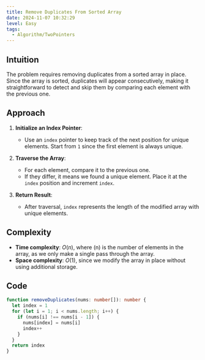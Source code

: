 ```yaml
---
title: Remove Duplicates From Sorted Array
date: 2024-11-07 10:32:29
level: Easy
tags:  
  - Algorithm/TwoPointers
---
```


## Intuition

The problem requires removing duplicates from a sorted array in place. Since the array is sorted, duplicates will appear consecutively, making it straightforward to detect and skip them by comparing each element with the previous one.

## Approach

1. **Initialize an Index Pointer**:
   - Use an `index` pointer to keep track of the next position for unique elements. Start from `1` since the first element is always unique.

2. **Traverse the Array**:
   - For each element, compare it to the previous one.
   - If they differ, it means we found a unique element. Place it at the `index` position and increment `index`.

3. **Return Result**:
   - After traversal, `index` represents the length of the modified array with unique elements.

## Complexity

- **Time complexity**: $O(n)$, where \(n\) is the number of elements in the array, as we only make a single pass through the array.
- **Space complexity**: $O(1)$, since we modify the array in place without using additional storage.

## Code

```ts
function removeDuplicates(nums: number[]): number {
  let index = 1
  for (let i = 1; i < nums.length; i++) {
    if (nums[i] !== nums[i - 1]) {
      nums[index] = nums[i]
      index++
    }
  }
  return index
}
```
